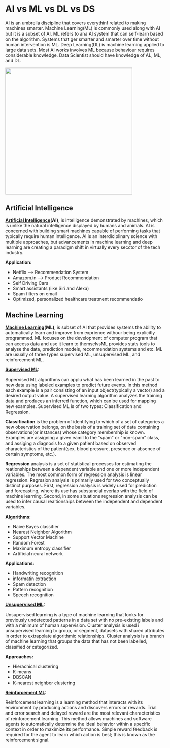 # AI vs ML vs DL vs DS

AI is an umbrella discipline that covers everythinf related to making machines smarter. Machine Learning(ML) is commonly used along with AI but it is a subset of AI. ML refers to ana AI system that can self-learn based on the algorithm. Systems that ger smarter and smarter over time without human intervention is ML. Deep Learning(DL) is machine learning applied to large data sets. Most AI works involves ML because behaviour requires considerable knowledge. Data Scientist should have knowledge of AL, ML, and DL.

<img src="https://upload.wikimedia.org/wikipedia/commons/b/bb/AI-ML-DL.svg" width="400" height="400"/>


## Artificial Intelligence 

**[Artificial Intelligence](https://en.wikipedia.org/wiki/Artificial_intelligence)(AI)**, is intelligence demonstrated by machines, which is unlike the natural intelligence displayed by humans and animals. AI is concerned with building smart machines capable of performing tasks that typically require human intelligence. AI is an interdiciplinary science with multiple approaches, but advancements in machine learning and deep learning are creating a paradigm shift in virtually every secctor of the tech industry. 

**Application:**
  * Netflix    --> Recommendation System
  * Amazom.in  --> Product Recommendation
  * Self Driving Cars
  * Smart assistants (like Siri and Alexa)
  * Spam filters on email
  * Optimized, personalized healthcare treatment recommendatio

## Machine Learning

**[Machine Learning](https://en.wikipedia.org/wiki/Machine_learning)(ML)**, is  subset of AI that provides systems the ability to automatically learn and improve from exprience withour being explicitly programmed. ML focuses on the development of computer program that can access data and use it learn to themselvsML provides stats tools to analyse the data, prediction models, recommendation systems and etc. ML are usually of three types
supervised ML, unsupervised ML, and reinforcement ML.
 
**[Supervised ML](https://en.wikipedia.org/wiki/Machine_learning):**
 
Supervised ML algorithms can applu what has been learned in the past to new data using labeled examples to predict future events. In this method each example is a pair consisting of an input object(typically a vector) and a desired output value. A supervised learning algorithm analyzes the training data and produces an inferred function, which can be used for mapping new examples. Supervised ML is of two types: Classification and Regression.

**Classification** is the problem of identifying to which of a set of categories a new observation belongs, on the basis of a training set of data containing observations(or instances) whose category membership is known. Examples are assigning a given eamil to the "spam" or "non-spam" class, and assiging a diagnosis to a given patient based on observed characteristics of the patient(sex, blood pressure, presence or absence of certain symptoms, etc.).

**Regression** analysis is a set of statistical processes for estimating the reationships between a dependent variable and one or more independent variables. The most common form of regression analysis is linear regression. Regrssion analysis is primarily used for two conceptually distinct purposes. First, regression analysis is widely used for prediction and forecasting, where its use has substancial overlap with the field of machine learning. Second, in some situations regression analysis can be used to infer causal realtionships between the independent and dependent variables.

**Algorithms:**
 * Naive Bayes classifier
 * Nearest Neighbor Algorithm
 * Support Vector Machine
 * Random Forest
 * Maximum entropy classifier
 * Artificial neural network

**Applications:**
 * Handwriting recognition
 * informatin extraction
 * Spam detection
 * Pattern recognition
 * Speech recognition

**[Unsupervised ML](https://en.wikipedia.org/wiki/Unsupervised_learning):**

Unsupervised learning is a type of machine learning that looks for previously undetected patterns in a data set with no pre-existing labels and with a minimum of human supervision. Cluster analysis is used i unsupervised learning to group, or segment, datasets with shared attributes in order to extrapolate algorithmic relationships. Cluster analysis is a branch of machine learning that groups the data that has not been labelled, classified or categorized. 

**Approaches:**
 * Hierachical clustering
 * K-means
 * DBSCAN
 * K-nearest neighbor clustering
 

**[Reinforcement ML](https://en.wikipedia.org/wiki/Reinforcement_learning):**

Reinforcement learning is a learning method that interacts with its environment by producing actions and discovers errors or rewards. Trial and error search and delayed reward are the most relevant characteristics of reinforcement learning. This method allows machines and software agents to automatically determine the ideal behavior within a specific context in order to maximize its performance. Simple reward feedback is required for the agent to learn which action is best; this is known as the reinforcement signal.

 
 
